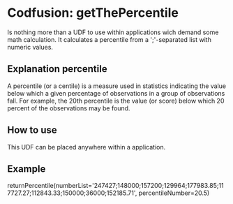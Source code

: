 # Codfusion: getThePercentile

Is nothing more than a UDF to use within applications wich demand some math calculation.
It calculates a percentile from a ';'-separated list with numeric values.

## Explanation percentile
A percentile (or a centile) is a measure used in statistics indicating the value below which a 
given percentage of observations in a group of observations fall. For example, the 20th percentile 
is the value (or score) below which 20 percent of the observations may be found.

## How to use
This UDF can be placed anywhere within a application.

## Example
  returnPercentile(numberList='247427;148000;157200;129964;177983.85;117727.27;112843.33;150000;36000;152185.71', percentileNumber=20.5)
</p>
